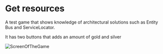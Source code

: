 # Get resources
<p>A test game that shows knowledge of architectural solutions such as Entity Bus and ServiceLocator.
<p><p>It has two buttons that adds an amount of gold and silver

![ScreenOfTheGame](https://github.com)
